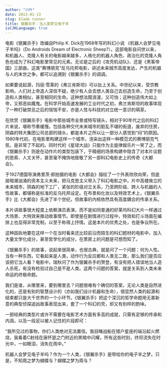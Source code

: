 ```yaml
---
author: "川叶"
date: 2013-01-13
slug: blade runner
title: 银翼杀手：当人类梦见电子羊
isCJKLanguage: true
---
```


电影《银翼杀手》改编自Philip K. Dick在1968年写的科幻小说 《机器人会梦见电子羊吗》（Do Androids Dream of Electronic Sheep?）。这部电影自问世以来，和机器人、克隆人有关的电影越来越多，人格化的机器人角色、政治化的克隆人角色也成为了科幻电影里常见的元素。无论是之后的《攻壳机动队》、还是《黑客帝国》三部曲，这类“赛博朋克”反乌托邦电影，讲述未来城市高度发达，产生的机器与人的末世之争，都可以追溯到《银翼杀手》的调调。

<!--more-->

如果要说起源，玛丽·雪莱的《弗兰肯斯坦》可以扯上关系。中世纪以来，受宗教影响，人们对上帝造人深信不疑，绝少有人会去想人类自己去创造生命，乃至于创造和人类相似，甚至相同的生命。这种想法既浪漫，又可怕；这种创造伟大如上帝，又邪恶如魔鬼。在科学开始高速发展的工业时代之初，弗兰肯斯坦的故事体现了一种打破禁忌之后的惴惴不安，亦是人性与科技的对立统一意识的萌芽。

在欣赏《银翼杀手》电影中那些城市全景或特写镜头，相对于90年代之后的科幻片来说，堪称节奏缓慢。包括各种交代未来城市的脏乱不堪的街道，废弃的住房，阴森的特大集团公司总部的镜头，都是本片之所以让一部分人感觉到“闷”的原因。1980年代初，在电影里构建这样一个城市，渲染出这样一种模范式的赛博朋克气氛，是非常了不起的。同时代的《星球大战》只能作为主旋律娱乐片一笑了之，而《银翼杀手》则是在动作片的类型包装下，于精细的场景构建中隐含了对本片议题的思索、人文关怀，甚至毫不掩饰地致敬了另一部科幻电影史上的传奇《大都会》。

于1927德国导演弗里茨·郎拍摄的电影《大都会》描绘了一个外表欣欣向荣，但底层暗潮汹涌的资本主义未来，把马克思主义带入了科幻电影之中。片中高楼耸立的未来城市，阴森的地下工厂，紧张的阶级对立关系，乃至跨阶级、跨人与机器的人性故事，都堪称是标准的反乌托邦设定。在布景和化妆以及特效艺术上，《银翼杀手》比《大都会》先进了半个世纪，但故事的内核依然具有高度耦合的传承关系。

本片讲故事很大程度上依赖演员表演，而不是如同普通的好莱坞科幻大片一样通过大场景、大特效来推动故事情节。即使是在剧情进行过程中，特效和打斗场面在编排上也显得非常克制，以至于称得上抒情。这是本片的优秀之处，也是争议所在。

这种固执地要在这样一个在当时看来还比较前沿而陌生的科幻题材的电影中，加入大量文学化成分，甚至哲学化的成分，在票房上的问题是可想而知了。

《银翼杀手》的故事，说起来很简单，也很古典，就是问了一个问题：何为人性。当有一种东西，它看起来是人类，动作行为反应都和人类无二致，那么我们是否应该把它当人看？电影中，瑞秋问了作为银翼杀手的贺登，有没有把人错误地当人造人杀死，有没有检验过自己是不是人类。这两个问题的答案，就是关系到人类未来命运的终极命题。

我们是谁，从哪里来，要到哪里去？问题很难有个确切的答案，无论人类是自然进化的，还是有别的智慧设计的（亦如我们设计机器和生命），很显然人类的起源和结束都只是大千世界的一个小环节。《银翼杀手》把这个深沉的哲学命题用无甚新意的典型侦探追凶故事表现出来，套了一个科幻的壳，却又有别样的韵味。

一部经典的类型片或许不需要在电影艺术方面有多高的成就，只需有足够的传承和内涵，以及一段足以被人记住的片段即可：

“我所见过的事物，你们人类绝对无法置信。我目睹战船在猎户星座的端沿起火燃烧，我看着C射线在唐怀瑟之门附近的黑暗中闪耀，所有这些时刻，终将流失在时光中，一如眼泪，消失在雨中。”

机器人会梦见电子羊吗？作为一个人类，《银翼杀手》是带给你的电子羊之梦。只是，不知周之梦为蝴蝶与？蝴蝶之梦为周与？